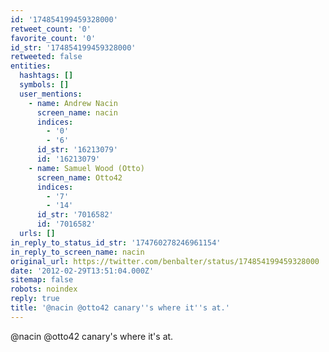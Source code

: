 ```yaml
---
id: '174854199459328000'
retweet_count: '0'
favorite_count: '0'
id_str: '174854199459328000'
retweeted: false
entities:
  hashtags: []
  symbols: []
  user_mentions:
    - name: Andrew Nacin
      screen_name: nacin
      indices:
        - '0'
        - '6'
      id_str: '16213079'
      id: '16213079'
    - name: Samuel Wood (Otto)
      screen_name: Otto42
      indices:
        - '7'
        - '14'
      id_str: '7016582'
      id: '7016582'
  urls: []
in_reply_to_status_id_str: '174760278246961154'
in_reply_to_screen_name: nacin
original_url: https://twitter.com/benbalter/status/174854199459328000
date: '2012-02-29T13:51:04.000Z'
sitemap: false
robots: noindex
reply: true
title: '@nacin @otto42 canary''s where it''s at.'
---
```


@nacin @otto42 canary's where it's at.